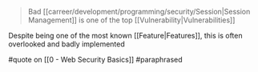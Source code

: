 > Bad [[carreer/development/programming/security/Session|Session Management]] is one of the top [[Vulnerability|Vulnerabilities]]

Despite being one of the most known [[Feature|Features]], this is often overlooked and badly implemented

#quote on [[0 - Web Security Basics]] #paraphrased
